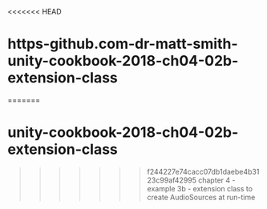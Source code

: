 <<<<<<< HEAD
# https-github.com-dr-matt-smith-unity-cookbook-2018-ch04-02b-extension-class
=======
# unity-cookbook-2018-ch04-02b-extension-class
>>>>>>> f244227e74cacc07db1daebe4b3123c99af42995
chapter 4 - example 3b - extension class to create AudioSources at run-time

